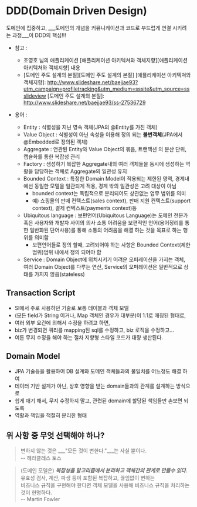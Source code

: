 # DDD(Domain Driven Design)
도메인에 집중하고, ___도메인의 개념을 커뮤니케이션과 코드로 부드럽게 연결 시키려는 과정___이 DDD의 핵심!!!


* 참고 : 
  - 조영호 님의 애플리케이션 [애플리케이션 아키텍쳐와 객체지향][애플리케이션 아키텍쳐와 객체지향] 내용
  - [도메인 주도 설계의 본질][도메인 주도 설계의 본질] 
[애플리케이션 아키텍쳐와 객체지향]: http://www.slideshare.net/baejjae93?utm_campaign=profiletracking&utm_medium=sssite&utm_source=ssslideview
[도메인 주도 설계의 본질]: http://www.slideshare.net/baejjae93/ss-27536729


* 용어 :
  - Entity : 식별성을 지닌 영속 객체(JPA의 @Entity를 가진 객체) 
  - Value Object : 식별성이 아닌 속성을 이용해 정의 되는 __불변객체__(JPA에서 @Embedded로 정의된 객체)
  - Aggregate : 연관된 Entity와 Value Object의 묶음, 트랜잭션 의 분산 단위, 캡슐화를 통한 복잡성 관리
  - Factory : 생성하기 복잡한 Aggregate내의 여러 객체들을 동시에 생성하는 역활을 담당하는 객체로 Aggregate의 일관성 유지
  - Bounded Context : 특정한 Domain Model이 적용되는 제한된 영역, 경계내에선 동일한 모델을 일관되게 적용, 경계 밖의 일관성은 고려 대상이 아님
  	- bounded context는 독립적으로 분리되어도 상관없는 업무 범위를 의미
  	- 예) 쇼핑몰의 판매 컨텍스트(sales context), 판매 지원 컨텍스트(support context), 결제 컨텍스트(payments context)등
  - Ubiquitous language : 보편언어(Ubiquitous Language)는 도메인 전문가 혹은 사용자와 개발자 사이의 의사 소통 어려움을 보편적인 언어(용어정리를 통한 일반화된 단어사용)를 통해 소통의 어려움을 해결 하는 것을 목표로 하는 행위를 의미함
    - 보편언어들로 정의 할때, 고려되어야 하는 사항은 Bounded Context(제한범위)범위 내에서 정의 되어야 함
  - Service : Domain Object에 위치시키기 어려운 오퍼레이션을 가지는 객체, 여러 Domain Object를 다루는 연산, Service의 오퍼레이션은 일반적으로 상태를 가지지 않음(stateless)

  
## Transaction Script
* SI에서 주로 사용하던 기술로 보통 테이블과 객체 모델<br/>
* (모든 field가 String 이거나, Map 객체인 경우가 대부분)이 1:1로 매칭된 형태로,<br/>
* 여러 외부 요건에 의해서 수정을 하려고 하면, 
* biz가 변경되면 쿼리를 mapping된 sql를 수정하고, biz 로직을 수정하고...<br/>
* 여튼 무지 수정을 해야 하는 절차 지향형 스타일 코드가 대량 생산된다.

## Domain Model
* JPA 기술등을 활용하여 DB 설계와 도메인 객체들과의 불일치를 어느정도 해결 하여 <br/> 
* 데이터 기반 설계가 아닌, 상호 영향을 받는 domain들과의 관계를 설계하는 방식으로<br/>
* 쉽게 애기 해서, 무지 수정하지 말고, 관련된 domain에 할당된 책임들만 손보면 되도록<br/>
* 역활과 책임을 적절히 분리한 형태 


## 위 사항 중 무엇 선택해야 하나?

> 변하지 않는 것은 ___"모든 것이 변한다."___는 사실 뿐이다.<br/> 
> -- 헤라클레스 토스

> (도메인 모델은) ___복잡성을 알고리즘에서 분리하고 객체간의 관계로 만들수 있다.___<br/>
> 유효성 검사, 계산, 파생 등이 포함된 복잡하고, 끊임없이 변하는<br/>
> 비즈니스 규칙을 구현해야 한다면 객체 모델을 사용해 비즈니스 규칙을 처리하는 것이 현명하다.<br/>
> -- Martin Fowler
